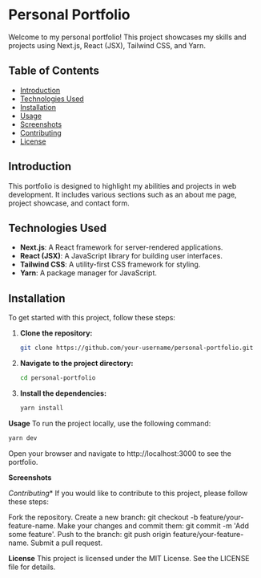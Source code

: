 # Personal Portfolio

Welcome to my personal portfolio! This project showcases my skills and projects using Next.js, React (JSX), Tailwind CSS, and Yarn. 

## Table of Contents

- [Introduction](#introduction)
- [Technologies Used](#technologies-used)
- [Installation](#installation)
- [Usage](#usage)
- [Screenshots](#screenshots)
- [Contributing](#contributing)
- [License](#license)

## Introduction

This portfolio is designed to highlight my abilities and projects in web development. It includes various sections such as an about me page, project showcase, and contact form.

## Technologies Used

- **Next.js**: A React framework for server-rendered applications.
- **React (JSX)**: A JavaScript library for building user interfaces.
- **Tailwind CSS**: A utility-first CSS framework for styling.
- **Yarn**: A package manager for JavaScript.

## Installation

To get started with this project, follow these steps:


1. **Clone the repository:**
   ```sh
   git clone https://github.com/your-username/personal-portfolio.git

2. **Navigate to the project directory:**
   ```sh
   cd personal-portfolio

3. **Install the dependencies:**
   ```sh
   yarn install
   
**Usage**
To run the project locally, use the following command:
```sh
yarn dev
```
Open your browser and navigate to http://localhost:3000 to see the portfolio.


**Screenshots**


*Contributing**
If you would like to contribute to this project, please follow these steps:

Fork the repository.
Create a new branch: git checkout -b feature/your-feature-name.
Make your changes and commit them: git commit -m 'Add some feature'.
Push to the branch: git push origin feature/your-feature-name.
Submit a pull request.

**License**
This project is licensed under the MIT License. See the LICENSE file for details.
